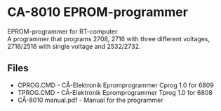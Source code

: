 # CA-8010 EPROM-programmer
EPROM-programmer for RT-computer  
A programmer that programs 2708, 2716 with three different voltages, 2716/2516 with single voltage and 2532/2732.

## Files
* CPROG.CMD  -  CÅ-Elektronik Epromprogrammer Cprog 1.0 for 6809
* TPROG.CMD  -  CÅ-Elektronik Epromprogrammer Tprog 1.0 for 6808
* CÅ-8010 manual.pdf - Manual for the programmer